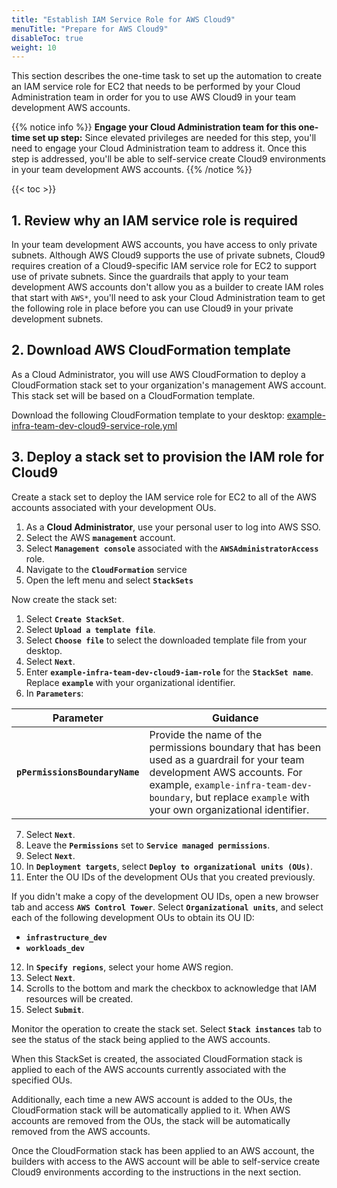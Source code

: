 ```yaml
---
title: "Establish IAM Service Role for AWS Cloud9"
menuTitle: "Prepare for AWS Cloud9"
disableToc: true
weight: 10
---
```


This section describes the one-time task to set up the automation to create an IAM service role for EC2 that needs to be performed by your Cloud Administration team in order for you to use AWS Cloud9 in your team development AWS accounts.

{{% notice info %}}
**Engage your Cloud Administration team for this one-time set up step:** Since elevated privileges are needed for this step, you'll need to engage your Cloud Administration team to address it. Once this step is addressed, you'll be able to self-service create Cloud9 environments in your team development AWS accounts.
{{% /notice %}}

{{< toc >}}

## 1. Review why an IAM service role is required

In your team development AWS accounts, you have access to only private subnets.  Although AWS Cloud9 supports the use of private subnets, Cloud9 requires creation of a Cloud9-specific IAM service role for EC2 to support use of private subnets.  Since the guardrails that apply to your team development AWS accounts don't allow you as a builder to create IAM roles that start with `AWS*`, you'll need to ask your Cloud Administration team to get the following role in place before you can use Cloud9 in your private development subnets.

## 2. Download AWS CloudFormation template

As a Cloud Administrator, you will use AWS CloudFormation to deploy a CloudFormation stack set to your organization's management AWS account. This stack set will be based on a CloudFormation template.

Download the following CloudFormation template to your desktop: [example-infra-team-dev-cloud9-service-role.yml](/code-samples/iam-roles/example-infra-team-dev-cloud9-service-role.yml)

## 3. Deploy a stack set to provision the IAM role for Cloud9

Create a stack set to deploy the IAM service role for EC2 to all of the AWS accounts associated with your development OUs.

1. As a **Cloud Administrator**, use your personal user to log into AWS SSO.
2. Select the AWS **`management`** account.
3. Select **`Management console`** associated with the **`AWSAdministratorAccess`** role.
4. Navigate to the **`CloudFormation`** service
5. Open the left menu and select **`StackSets`**

Now create the stack set:

1. Select **`Create StackSet`**.
2. Select **`Upload a template file`**.
3. Select **`Choose file`** to select the downloaded template file from your desktop.
4. Select **`Next`**.
5. Enter **`example-infra-team-dev-cloud9-iam-role`** for the **`StackSet name`**. Replace **`example`** with your organizational identifier.
6. In **`Parameters`**:

|Parameter|Guidance|
|---------|--------|
|**`pPermissionsBoundaryName`**|Provide the name of the permissions boundary that has been used as a guardrail for your team development AWS accounts. For example, `example-infra-team-dev-boundary`, but replace `example` with your own organizational identifier.|

7. Select **`Next`**.
8. Leave the **`Permissions`** set to **`Service managed permissions`**.
9. Select **`Next`**.
10. In **`Deployment targets`**, select **`Deploy to organizational units (OUs)`**.
11. Enter the OU IDs of the development OUs that you created previously.  

If you didn't make a copy of the development OU IDs, open a new browser tab and access **`AWS Control Tower`**. Select **`Organizational units`**, and select each of the following development OUs to obtain its OU ID:

* **`infrastructure_dev`**
* **`workloads_dev`**

12. In **`Specify regions`**, select your home AWS region.
13. Select **`Next`**.
14. Scrolls to the bottom and mark the checkbox to acknowledge that IAM resources will be created.
15. Select **`Submit`**.

Monitor the operation to create the stack set. Select **`Stack instances`** tab to see the status of the stack being applied to the AWS accounts.

When this StackSet is created, the associated CloudFormation stack is applied to each of the AWS accounts currently associated with the specified OUs.  

Additionally, each time a new AWS account is added to the OUs, the CloudFormation stack will be automatically applied to it. When AWS accounts are removed from the OUs, the stack will be automatically removed from the AWS accounts.

Once the CloudFormation stack has been applied to an AWS account, the builders with access to the AWS account will be able to self-service create Cloud9 environments according to the instructions in the next section.